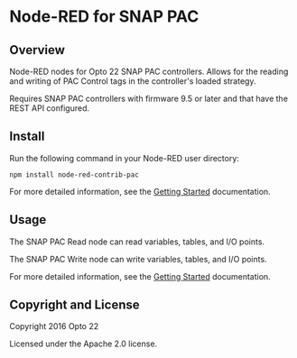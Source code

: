 # Node-RED for SNAP PAC

## Overview

Node-RED nodes for Opto 22 SNAP PAC controllers. Allows for the reading and writing of PAC Control tags in the controller's loaded strategy.

Requires SNAP PAC controllers with firmware 9.5 or later and that have the REST API configured.

## Install

Run the following command in your Node-RED user directory:
 
    npm install node-red-contrib-pac

For more detailed information, see the [Getting Started](http://98.112.44.168/nodered/pac/getting-started/prerequisites/) documentation.

## Usage

The SNAP PAC Read node can read variables, tables, and I/O points.

The SNAP PAC Write node can write variables, tables, and I/O points.

For more detailed information, see the [Getting Started](http://98.112.44.168/nodered/pac/getting-started/prerequisites/) documentation.

## Copyright and License

Copyright 2016 Opto 22

Licensed under the Apache 2.0 license.


